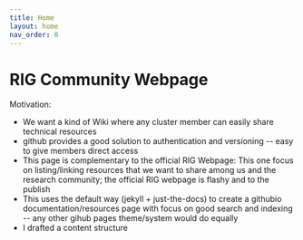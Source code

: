 ```yaml
---
title: Home
layout: home
nav_order: 0
---
```


# RIG Community Webpage

Motivation:

* We want a kind of Wiki where any cluster member can easily share technical resources
* github provides a good solution to authentication and versioning -- easy to give members direct access
* This page is complementary to the official RIG Webpage: This one focus on listing/linking resources that we want to share among us and the research community; the official RIG webpage is flashy and to the publish
* This uses the default way (jekyll + just-the-docs) to create a githubio documentation/resources page with focus on good search and indexing -- any other gihub pages theme/system would do equally
* I drafted a content structure
